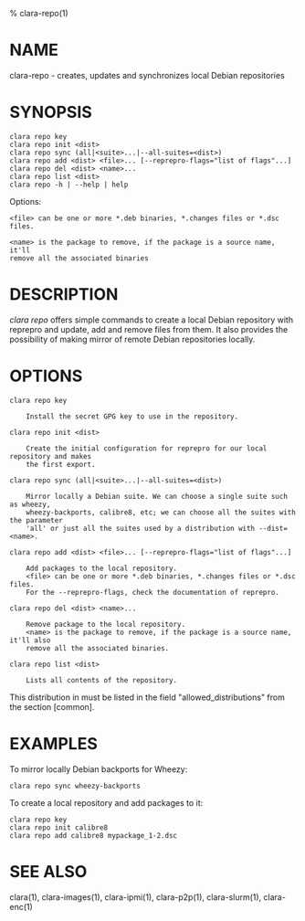 % clara-repo(1)

# NAME

clara-repo - creates, updates and synchronizes local Debian repositories

# SYNOPSIS

    clara repo key
    clara repo init <dist>
    clara repo sync (all|<suite>...|--all-suites=<dist>)
    clara repo add <dist> <file>... [--reprepro-flags="list of flags"...]
    clara repo del <dist> <name>...
    clara repo list <dist>
    clara repo -h | --help | help

Options:

    <file> can be one or more *.deb binaries, *.changes files or *.dsc files.

    <name> is the package to remove, if the package is a source name, it'll
    remove all the associated binaries

# DESCRIPTION

*clara repo* offers simple commands to create a local Debian repository with reprepro and
update, add and remove files from them. It also provides the possibility of making mirror
of remote Debian repositories locally.

# OPTIONS

    clara repo key

        Install the secret GPG key to use in the repository.

    clara repo init <dist>

        Create the initial configuration for reprepro for our local repository and makes
        the first export.

    clara repo sync (all|<suite>...|--all-suites=<dist>)

        Mirror locally a Debian suite. We can choose a single suite such as wheezy,
        wheezy-backports, calibre8, etc; we can choose all the suites with the parameter
        'all' or just all the suites used by a distribution with --dist=<name>.

    clara repo add <dist> <file>... [--reprepro-flags="list of flags"...]

        Add packages to the local repository.
        <file> can be one or more *.deb binaries, *.changes files or *.dsc files.
        For the --reprepro-flags, check the documentation of reprepro.

    clara repo del <dist> <name>...

        Remove package to the local repository.
        <name> is the package to remove, if the package is a source name, it'll also
        remove all the associated binaries.

    clara repo list <dist>

        Lists all contents of the repository.

This distribution in <dist> must be listed in the field "allowed_distributions" from the section [common].

# EXAMPLES

To mirror locally Debian backports for Wheezy:

    clara repo sync wheezy-backports

To create a local repository and add packages to it:

    clara repo key
    clara repo init calibre8
    clara repo add calibre8 mypackage_1-2.dsc

# SEE ALSO

clara(1), clara-images(1), clara-ipmi(1), clara-p2p(1), clara-slurm(1), clara-enc(1)
